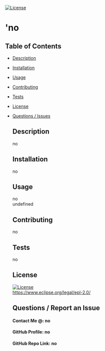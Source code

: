 [![License](https://img.shields.io/badge/License-EPL%201.0-red.svg)](https://opensource.org/licenses/EPL-1.0)
  # 'no
## Table of Contents 
* [Description](#Description)  <br>
* [Installation](#Installation)<br>
* [Usage](#Usage)<br>
* [Contributing](#Contributing)<br>
* [Tests](#Tests)<br>
* [License](#License)<br>
* [Questions / Issues](#Questions)<br>
  ## Description
  no
  ## Installation
  no
  ## Usage
  no<br>
  undefined
  ## Contributing
  no <br>
  
  
  ## Tests
  no
  
  ## License
  [![License](https://img.shields.io/badge/License-EPL%201.0-red.svg)](https://opensource.org/licenses/EPL-1.0)
  <br>
  https://www.eclipse.org/legal/epl-2.0/ 
  ## Questions / Report an Issue
  #### Contact Me @: no<br>
  #### GitHub Profile: no
  #### GitHub Repo Link: no

